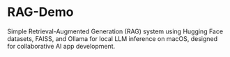 # RAG-Demo
Simple Retrieval-Augmented Generation (RAG) system using Hugging Face datasets, FAISS, and Ollama for local LLM inference on macOS, designed for collaborative AI app development.
